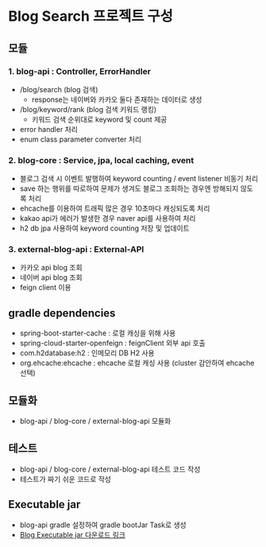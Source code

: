 # Blog Search 프로젝트 구성
## 모듈
### 1. blog-api : Controller, ErrorHandler
  - /blog/search (blog 검색)
    - response는 네이버와 카카오 둘다 존재하는 데이터로 생성
  - /blog/keyword/rank (blog 검색 키워드 랭킹)
    - 키워드 검색 순위대로 keyword 및 count 제공 
  - error handler 처리
  - enum class parameter converter 처리

### 2. blog-core : Service, jpa, local caching, event
  - 블로그 검색 시 이벤트 발행하여 keyword counting / event listener 비동기 처리
  - save 하는 행위를 따로하여 문제가 생겨도 블로그 조회하는 경우엔 방해되지 않도록 처리 
  - ehcache를 이용하여 트래픽 많은 경우 10초마다 캐싱되도록 처리
  - kakao api가 에러가 발생한 경우 naver api를 사용하여 처리
  - h2 db jpa 사용하여 keyword counting 저장 및 업데이트

### 3. external-blog-api : External-API
  - 카카오 api blog 조회 
  - 네이버 api blog 조회
  - feign client 이용


## gradle dependencies
- spring-boot-starter-cache : 로컬 캐싱을 위해 사용 
- spring-cloud-starter-openfeign : feignClient 외부 api 호출
- com.h2database:h2 : 인메모리 DB H2 사용
- org.ehcache:ehcache : ehcache 로컬 캐싱 사용 (cluster 감안하여 ehcache 선택)

## 모듈화
- blog-api / blog-core / external-blog-api 모듈화

## 테스트
- blog-api / blog-core / external-blog-api 테스트 코드 작성
- 테스트가 짜기 쉬운 코드로 작성

## Executable jar
- blog-api gradle 설정하여 gradle bootJar Task로 생성
- [Blog Executable jar 다운로드 링크](https://github.com/KwakTaeMin/blogsearch/raw/master/blog-api/build/libs/blog-api-0.0.1-SNAPSHOT.jar) 